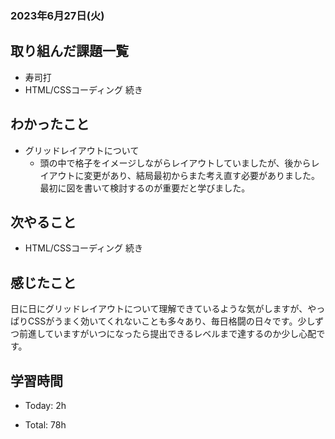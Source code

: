 ### 2023年6月27日(火)

## 取り組んだ課題一覧

- 寿司打
- HTML/CSSコーディング 続き

## わかったこと

- グリッドレイアウトについて
  - 頭の中で格子をイメージしながらレイアウトしていましたが、後からレイアウトに変更があり、結局最初からまた考え直す必要がありました。最初に図を書いて検討するのが重要だと学びました。


## 次やること

- HTML/CSSコーディング 続き

## 感じたこと

日に日にグリッドレイアウトについて理解できているような気がしますが、やっぱりCSSがうまく効いてくれないことも多々あり、毎日格闘の日々です。少しずつ前進していますがいつになったら提出できるレベルまで達するのか少し心配です。

## 学習時間

- Today: 2h

- Total: 78h
